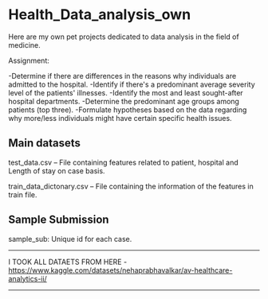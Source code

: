 # Health_Data_analysis_own
Here are my own pet projects dedicated to data analysis in the field of medicine.

Assignment:

-Determine if there are differences in the reasons why individuals are admitted to the hospital.
-Identify if there's a predominant average severity level of the patients' illnesses.
-Identify the most and least sought-after hospital departments. 
-Determine the predominant age groups among patients (top three). 
-Formulate hypotheses based on the data regarding why more/less individuals might have certain specific health issues.


Main datasets
--
test_data.csv – File containing features related to patient, hospital and Length of stay on case basis.

train_data_dictonary.csv – File containing the information of the features in train file.

Sample Submission
--
sample_sub: Unique id for each case.

***
I TOOK ALL DATAETS FROM HERE - https://www.kaggle.com/datasets/nehaprabhavalkar/av-healthcare-analytics-ii/
***
